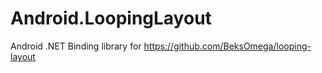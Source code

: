 # Android.LoopingLayout
Android .NET Binding library for https://github.com/BeksOmega/looping-layout
